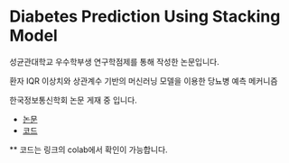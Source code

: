 # Diabetes Prediction Using Stacking Model

성균관대학교 우수학부생 연구학점제를 통해 작성한 논문입니다.

환자 IQR 이상치와 상관계수 기반의 머신러닝 모델을 이용한 당뇨병 예측 메커니즘

한국정보통신학회 논문 게재 중 입니다.


- [논문](https://github.com/better62/Excellent-undergraduate-research-credit-system/blob/main/Stacking%20%EB%AA%A8%EB%8D%B8%EC%9D%84%20%EC%9D%B4%EC%9A%A9%ED%95%9C%20%EB%8B%B9%EB%87%A8%EB%B3%91%20%EC%98%88%EC%B8%A1.pdf)
- [코드](https://colab.research.google.com/drive/1-OI10PE7E_TYqcNgK2ILVfx57nipqLaG?usp=sharing)

** 코드는 링크의 colab에서 확인이 가능합니다.
